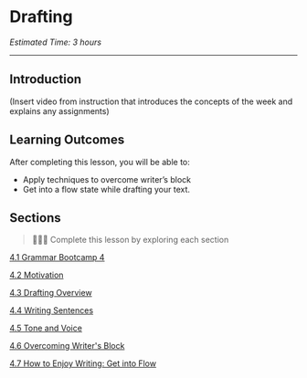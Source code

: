 # Drafting
*Estimated Time: 3 hours*

---
## Introduction
(Insert video from instruction that introduces the concepts of the week and explains any assignments)

## Learning Outcomes

After completing this lesson, you will be able to:
- Apply techniques to overcome writer’s block
- Get into a flow state while drafting your text.

## Sections

> 👩🏿‍🏫 Complete this lesson by exploring each section

[4.1 Grammar Bootcamp 4](/communicating-for-success/drafting/grammar-bootcamp-4.md)

[4.2 Motivation](/communicating-for-success/drafting/motivation.md)

[4.3 Drafting Overview](/communicating-for-success/drafting/drafting-overview.md)

[4.4 Writing Sentences](/communicating-for-success/drafting/writing-sentences.md)

[4.5 Tone and Voice](/communicating-for-success/drafting/tone-and-voice.md)

[4.6 Overcoming Writer's Block](/communicating-for-success/drafting/overcoming-writer-s-block.md)

[4.7 How to Enjoy Writing: Get into Flow](/communicating-for-success/drafting/how-to-enjoy-writing-get-into-flow.md)
